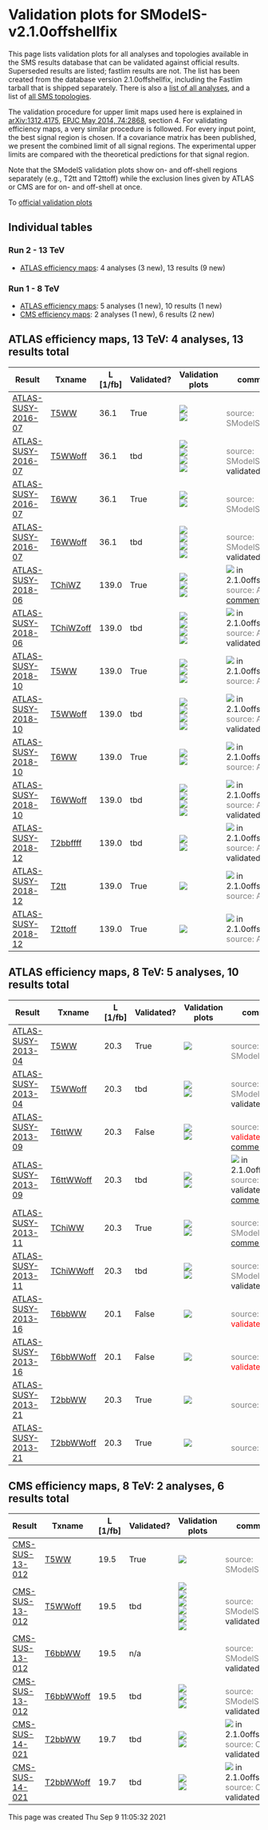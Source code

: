 
# Validation plots for SModelS-v2.1.0offshellfix

This page lists validation plots for all analyses and topologies available in
the SMS results database that can be validated against official results.
Superseded results are listed; fastlim results are not. The list has been created from the
database version 2.1.0offshellfix, including the Fastlim tarball that is shipped separately.
There is also a [list of all analyses](ListOfAnalyses210offshellfix), and
a list of [all SMS topologies](SmsDictionary210offshellfix).

The validation procedure for upper limit maps used here is explained in [arXiv:1312.4175](http://arxiv.org/abs/1312.4175),  [EPJC May 2014, 74:2868](http://link.springer.com/article/10.1140/epjc/s10052-014-2868-5), section 4. For validating efficiency maps, a very similar procedure is followed. For every input point, the best signal region is chosen. If a covariance matrix has been published, we present the combined limit of all signal regions. The experimental upper limits are compared with the theoretical predictions for that signal region.

Note that the SModelS validation plots show on- and off-shell regions
separately (e.g., T2tt and T2ttoff) while the exclusion lines given by ATLAS or
CMS are for on- and off-shell at once.


To [official validation plots](Validation210offshellfix)

## Individual tables

### Run 2 - 13 TeV
 * [ATLAS efficiency maps](#ATLASefficiencymaps13): 4 analyses (3 new), 13 results (9 new)

### Run 1 - 8 TeV
 * [ATLAS efficiency maps](#ATLASefficiencymaps8): 5 analyses (1 new), 10 results (1 new)
 * [CMS efficiency maps](#CMSefficiencymaps8): 2 analyses (1 new), 6 results (2 new)


<a name="ATLASefficiencymaps13"></a>
## ATLAS efficiency maps, 13 TeV: 4 analyses, 13 results total

| **Result** | **Txname** | **L [1/fb]** | **Validated?** | **Validation plots** | **comment** |
|------------|------------|--------------|----------------|----------------------|-------------|
| [ATLAS-SUSY-2016-07](https://atlas.web.cern.ch/Atlas/GROUPS/PHYSICS/PAPERS/SUSY-2016-07/) | [T5WW](SmsDictionary210offshellfix#T5WW)| 36.1| True |<a href="https://smodels.github.io/validation/210offshellfix/13TeV/ATLAS/ATLAS-SUSY-2016-07-eff/validation/T5WW_2EqMassAx_EqMassB0.5x+0.5y_EqMassCy.png"><img src="https://smodels.github.io/validation/210offshellfix/13TeV/ATLAS/ATLAS-SUSY-2016-07-eff/validation/T5WW_2EqMassAx_EqMassB0.5x+0.5y_EqMassCy.png?1472178332" /></a><BR><a href="https://smodels.github.io/validation/210offshellfix/13TeV/ATLAS/ATLAS-SUSY-2016-07-eff/validation/T5WW_2EqMassAx_EqMassBy_EqMassC60.0.png"><img src="https://smodels.github.io/validation/210offshellfix/13TeV/ATLAS/ATLAS-SUSY-2016-07-eff/validation/T5WW_2EqMassAx_EqMassBy_EqMassC60.0.png?1472178332" /></a>  |<br><font color='grey'>source: SModelS</font><br> |
| [ATLAS-SUSY-2016-07](https://atlas.web.cern.ch/Atlas/GROUPS/PHYSICS/PAPERS/SUSY-2016-07/) | [T5WWoff](SmsDictionary210offshellfix#T5WWoff)| 36.1| tbd |<a href="https://smodels.github.io/validation/210offshellfix/13TeV/ATLAS/ATLAS-SUSY-2016-07-eff/validation/T5WWoff_2EqMassAx_EqMassB0.5x+0.5y_EqMassCy.png"><img src="https://smodels.github.io/validation/210offshellfix/13TeV/ATLAS/ATLAS-SUSY-2016-07-eff/validation/T5WWoff_2EqMassAx_EqMassB0.5x+0.5y_EqMassCy.png?1472178332" /></a><BR><a href="https://smodels.github.io/validation/210offshellfix/13TeV/ATLAS/ATLAS-SUSY-2016-07-eff/validation/old/T5WWoff_2EqMassAx_EqMassB0.5x+0.5y_EqMassCy.png"><img src="https://smodels.github.io/validation/210offshellfix/13TeV/ATLAS/ATLAS-SUSY-2016-07-eff/validation/old/T5WWoff_2EqMassAx_EqMassB0.5x+0.5y_EqMassCy.png?1472178332" /></a><BR><a href="https://smodels.github.io/validation/210offshellfix/13TeV/ATLAS/ATLAS-SUSY-2016-07-eff/validation/T5WWoff_2EqMassAx_EqMassBy_EqMassC60.0.png"><img src="https://smodels.github.io/validation/210offshellfix/13TeV/ATLAS/ATLAS-SUSY-2016-07-eff/validation/T5WWoff_2EqMassAx_EqMassBy_EqMassC60.0.png?1472178332" /></a><BR><a href="https://smodels.github.io/validation/210offshellfix/13TeV/ATLAS/ATLAS-SUSY-2016-07-eff/validation/old/T5WWoff_2EqMassAx_EqMassBy_EqMassC60.0.png"><img src="https://smodels.github.io/validation/210offshellfix/13TeV/ATLAS/ATLAS-SUSY-2016-07-eff/validation/old/T5WWoff_2EqMassAx_EqMassBy_EqMassC60.0.png?1472178332" /></a>  |<br><font color='grey'>source: SModelS</font><br>validated: tbd<br> |
| [ATLAS-SUSY-2016-07](https://atlas.web.cern.ch/Atlas/GROUPS/PHYSICS/PAPERS/SUSY-2016-07/) | [T6WW](SmsDictionary210offshellfix#T6WW)| 36.1| True |<a href="https://smodels.github.io/validation/210offshellfix/13TeV/ATLAS/ATLAS-SUSY-2016-07-eff/validation/T6WW_2EqMassAx_EqMassB0.5x+0.5y_EqMassCy.png"><img src="https://smodels.github.io/validation/210offshellfix/13TeV/ATLAS/ATLAS-SUSY-2016-07-eff/validation/T6WW_2EqMassAx_EqMassB0.5x+0.5y_EqMassCy.png?1472178332" /></a><BR><a href="https://smodels.github.io/validation/210offshellfix/13TeV/ATLAS/ATLAS-SUSY-2016-07-eff/validation/T6WW_2EqMassAx_EqMassBy_EqMassC60.0.png"><img src="https://smodels.github.io/validation/210offshellfix/13TeV/ATLAS/ATLAS-SUSY-2016-07-eff/validation/T6WW_2EqMassAx_EqMassBy_EqMassC60.0.png?1472178332" /></a>  |<br><font color='grey'>source: SModelS</font><br> |
| [ATLAS-SUSY-2016-07](https://atlas.web.cern.ch/Atlas/GROUPS/PHYSICS/PAPERS/SUSY-2016-07/) | [T6WWoff](SmsDictionary210offshellfix#T6WWoff)| 36.1| tbd |<a href="https://smodels.github.io/validation/210offshellfix/13TeV/ATLAS/ATLAS-SUSY-2016-07-eff/validation/T6WWoff_2EqMassAx_EqMassB0.5x+0.5y_EqMassCy.png"><img src="https://smodels.github.io/validation/210offshellfix/13TeV/ATLAS/ATLAS-SUSY-2016-07-eff/validation/T6WWoff_2EqMassAx_EqMassB0.5x+0.5y_EqMassCy.png?1472178332" /></a><BR><a href="https://smodels.github.io/validation/210offshellfix/13TeV/ATLAS/ATLAS-SUSY-2016-07-eff/validation/old/T6WWoff_2EqMassAx_EqMassB0.5x+0.5y_EqMassCy.png"><img src="https://smodels.github.io/validation/210offshellfix/13TeV/ATLAS/ATLAS-SUSY-2016-07-eff/validation/old/T6WWoff_2EqMassAx_EqMassB0.5x+0.5y_EqMassCy.png?1472178332" /></a><BR><a href="https://smodels.github.io/validation/210offshellfix/13TeV/ATLAS/ATLAS-SUSY-2016-07-eff/validation/T6WWoff_2EqMassAx_EqMassBy_EqMassC60.0.png"><img src="https://smodels.github.io/validation/210offshellfix/13TeV/ATLAS/ATLAS-SUSY-2016-07-eff/validation/T6WWoff_2EqMassAx_EqMassBy_EqMassC60.0.png?1472178332" /></a><BR><a href="https://smodels.github.io/validation/210offshellfix/13TeV/ATLAS/ATLAS-SUSY-2016-07-eff/validation/old/T6WWoff_2EqMassAx_EqMassBy_EqMassC60.0.png"><img src="https://smodels.github.io/validation/210offshellfix/13TeV/ATLAS/ATLAS-SUSY-2016-07-eff/validation/old/T6WWoff_2EqMassAx_EqMassBy_EqMassC60.0.png?1472178332" /></a>  |<br><font color='grey'>source: SModelS</font><br>validated: tbd<br> |
| [ATLAS-SUSY-2018-06](https://atlas.web.cern.ch/Atlas/GROUPS/PHYSICS/PAPERS/SUSY-2018-06/) | [TChiWZ](SmsDictionary210offshellfix#TChiWZ)| 139.0| True |<a href="https://smodels.github.io/validation/210offshellfix/13TeV/ATLAS/ATLAS-SUSY-2018-06-eff/validation/TChiWZ_2EqMassAx_EqMassBy.png"><img src="https://smodels.github.io/validation/210offshellfix/13TeV/ATLAS/ATLAS-SUSY-2018-06-eff/validation/TChiWZ_2EqMassAx_EqMassBy.png?1472178332" /></a><BR><a href="https://smodels.github.io/validation/210offshellfix/13TeV/ATLAS/ATLAS-SUSY-2018-06-eff/validation/TChiWZ_2EqMassAx_EqMassBy_combined.png"><img src="https://smodels.github.io/validation/210offshellfix/13TeV/ATLAS/ATLAS-SUSY-2018-06-eff/validation/TChiWZ_2EqMassAx_EqMassBy_combined.png?1472178332" /></a><BR><a href="https://smodels.github.io/validation/210offshellfix/13TeV/ATLAS/ATLAS-SUSY-2018-06-eff/validation/old/TChiWZ_2EqMassAx_EqMassBy_combined.png"><img src="https://smodels.github.io/validation/210offshellfix/13TeV/ATLAS/ATLAS-SUSY-2018-06-eff/validation/old/TChiWZ_2EqMassAx_EqMassBy_combined.png?1472178332" /></a>  | <img src="https://smodels.github.io/pics/new.png" /> in 2.1.0offshellfix! <br><font color='grey'>source: ATLAS</font><br>[comment](https://smodels.github.io/validation/210offshellfix/13TeV/ATLAS/ATLAS-SUSY-2018-06-eff/validation/TChiWZ.txt) |
| [ATLAS-SUSY-2018-06](https://atlas.web.cern.ch/Atlas/GROUPS/PHYSICS/PAPERS/SUSY-2018-06/) | [TChiWZoff](SmsDictionary210offshellfix#TChiWZoff)| 139.0| tbd |<a href="https://smodels.github.io/validation/210offshellfix/13TeV/ATLAS/ATLAS-SUSY-2018-06-eff/validation/TChiWZoff_2EqMassAx_EqMassBy.png"><img src="https://smodels.github.io/validation/210offshellfix/13TeV/ATLAS/ATLAS-SUSY-2018-06-eff/validation/TChiWZoff_2EqMassAx_EqMassBy.png?1472178332" /></a><BR><a href="https://smodels.github.io/validation/210offshellfix/13TeV/ATLAS/ATLAS-SUSY-2018-06-eff/validation/old/TChiWZoff_2EqMassAx_EqMassBy.png"><img src="https://smodels.github.io/validation/210offshellfix/13TeV/ATLAS/ATLAS-SUSY-2018-06-eff/validation/old/TChiWZoff_2EqMassAx_EqMassBy.png?1472178332" /></a><BR><a href="https://smodels.github.io/validation/210offshellfix/13TeV/ATLAS/ATLAS-SUSY-2018-06-eff/validation/TChiWZoff_2EqMassAx_EqMassBy_combined.png"><img src="https://smodels.github.io/validation/210offshellfix/13TeV/ATLAS/ATLAS-SUSY-2018-06-eff/validation/TChiWZoff_2EqMassAx_EqMassBy_combined.png?1472178332" /></a><BR><a href="https://smodels.github.io/validation/210offshellfix/13TeV/ATLAS/ATLAS-SUSY-2018-06-eff/validation/old/TChiWZoff_2EqMassAx_EqMassBy_combined.png"><img src="https://smodels.github.io/validation/210offshellfix/13TeV/ATLAS/ATLAS-SUSY-2018-06-eff/validation/old/TChiWZoff_2EqMassAx_EqMassBy_combined.png?1472178332" /></a>  | <img src="https://smodels.github.io/pics/new.png" /> in 2.1.0offshellfix! <br><font color='grey'>source: ATLAS</font><br>validated: tbd<br> |
| [ATLAS-SUSY-2018-10](https://atlas.web.cern.ch/Atlas/GROUPS/PHYSICS/PAPERS/SUSY-2018-10/) | [T5WW](SmsDictionary210offshellfix#T5WW)| 139.0| True |<a href="https://smodels.github.io/validation/210offshellfix/13TeV/ATLAS/ATLAS-SUSY-2018-10-eff/validation/T5WW_2EqMassAx_EqMassB0.5x+0.5y_EqMassCy.png"><img src="https://smodels.github.io/validation/210offshellfix/13TeV/ATLAS/ATLAS-SUSY-2018-10-eff/validation/T5WW_2EqMassAx_EqMassB0.5x+0.5y_EqMassCy.png?1472178332" /></a><BR><a href="https://smodels.github.io/validation/210offshellfix/13TeV/ATLAS/ATLAS-SUSY-2018-10-eff/validation/T5WW_2EqMassAx_EqMassBy_EqMassC60.0.png"><img src="https://smodels.github.io/validation/210offshellfix/13TeV/ATLAS/ATLAS-SUSY-2018-10-eff/validation/T5WW_2EqMassAx_EqMassBy_EqMassC60.0.png?1472178332" /></a><BR><a href="https://smodels.github.io/validation/210offshellfix/13TeV/ATLAS/ATLAS-SUSY-2018-10-eff/validation/T5WW_2EqMassAx_EqMassBy_EqMassC60.png"><img src="https://smodels.github.io/validation/210offshellfix/13TeV/ATLAS/ATLAS-SUSY-2018-10-eff/validation/T5WW_2EqMassAx_EqMassBy_EqMassC60.png?1472178332" /></a>  | <img src="https://smodels.github.io/pics/new.png" /> in 2.1.0offshellfix! <br><font color='grey'>source: ATLAS</font><br> |
| [ATLAS-SUSY-2018-10](https://atlas.web.cern.ch/Atlas/GROUPS/PHYSICS/PAPERS/SUSY-2018-10/) | [T5WWoff](SmsDictionary210offshellfix#T5WWoff)| 139.0| tbd |<a href="https://smodels.github.io/validation/210offshellfix/13TeV/ATLAS/ATLAS-SUSY-2018-10-eff/validation/T5WWoff_2EqMassAx_EqMassB0.5x+0.5y_EqMassCy.png"><img src="https://smodels.github.io/validation/210offshellfix/13TeV/ATLAS/ATLAS-SUSY-2018-10-eff/validation/T5WWoff_2EqMassAx_EqMassB0.5x+0.5y_EqMassCy.png?1472178332" /></a><BR><a href="https://smodels.github.io/validation/210offshellfix/13TeV/ATLAS/ATLAS-SUSY-2018-10-eff/validation/old/T5WWoff_2EqMassAx_EqMassB0.5x+0.5y_EqMassCy.png"><img src="https://smodels.github.io/validation/210offshellfix/13TeV/ATLAS/ATLAS-SUSY-2018-10-eff/validation/old/T5WWoff_2EqMassAx_EqMassB0.5x+0.5y_EqMassCy.png?1472178332" /></a><BR><a href="https://smodels.github.io/validation/210offshellfix/13TeV/ATLAS/ATLAS-SUSY-2018-10-eff/validation/T5WWoff_2EqMassAx_EqMassBy_EqMassC60.png"><img src="https://smodels.github.io/validation/210offshellfix/13TeV/ATLAS/ATLAS-SUSY-2018-10-eff/validation/T5WWoff_2EqMassAx_EqMassBy_EqMassC60.png?1472178332" /></a><BR><a href="https://smodels.github.io/validation/210offshellfix/13TeV/ATLAS/ATLAS-SUSY-2018-10-eff/validation/old/T5WWoff_2EqMassAx_EqMassBy_EqMassC60.png"><img src="https://smodels.github.io/validation/210offshellfix/13TeV/ATLAS/ATLAS-SUSY-2018-10-eff/validation/old/T5WWoff_2EqMassAx_EqMassBy_EqMassC60.png?1472178332" /></a>  | <img src="https://smodels.github.io/pics/new.png" /> in 2.1.0offshellfix! <br><font color='grey'>source: ATLAS</font><br>validated: tbd<br> |
| [ATLAS-SUSY-2018-10](https://atlas.web.cern.ch/Atlas/GROUPS/PHYSICS/PAPERS/SUSY-2018-10/) | [T6WW](SmsDictionary210offshellfix#T6WW)| 139.0| True |<a href="https://smodels.github.io/validation/210offshellfix/13TeV/ATLAS/ATLAS-SUSY-2018-10-eff/validation/T6WW_2EqMassAx_EqMassB0.5x+0.5y_EqMassCy.png"><img src="https://smodels.github.io/validation/210offshellfix/13TeV/ATLAS/ATLAS-SUSY-2018-10-eff/validation/T6WW_2EqMassAx_EqMassB0.5x+0.5y_EqMassCy.png?1472178332" /></a><BR><a href="https://smodels.github.io/validation/210offshellfix/13TeV/ATLAS/ATLAS-SUSY-2018-10-eff/validation/T6WW_2EqMassAx_EqMassBy_EqMassC60.png"><img src="https://smodels.github.io/validation/210offshellfix/13TeV/ATLAS/ATLAS-SUSY-2018-10-eff/validation/T6WW_2EqMassAx_EqMassBy_EqMassC60.png?1472178332" /></a>  | <img src="https://smodels.github.io/pics/new.png" /> in 2.1.0offshellfix! <br><font color='grey'>source: ATLAS</font><br> |
| [ATLAS-SUSY-2018-10](https://atlas.web.cern.ch/Atlas/GROUPS/PHYSICS/PAPERS/SUSY-2018-10/) | [T6WWoff](SmsDictionary210offshellfix#T6WWoff)| 139.0| tbd |<a href="https://smodels.github.io/validation/210offshellfix/13TeV/ATLAS/ATLAS-SUSY-2018-10-eff/validation/T6WWoff_2EqMassAx_EqMassB0.5x+0.5y_EqMassCy.png"><img src="https://smodels.github.io/validation/210offshellfix/13TeV/ATLAS/ATLAS-SUSY-2018-10-eff/validation/T6WWoff_2EqMassAx_EqMassB0.5x+0.5y_EqMassCy.png?1472178332" /></a><BR><a href="https://smodels.github.io/validation/210offshellfix/13TeV/ATLAS/ATLAS-SUSY-2018-10-eff/validation/old/T6WWoff_2EqMassAx_EqMassB0.5x+0.5y_EqMassCy.png"><img src="https://smodels.github.io/validation/210offshellfix/13TeV/ATLAS/ATLAS-SUSY-2018-10-eff/validation/old/T6WWoff_2EqMassAx_EqMassB0.5x+0.5y_EqMassCy.png?1472178332" /></a><BR><a href="https://smodels.github.io/validation/210offshellfix/13TeV/ATLAS/ATLAS-SUSY-2018-10-eff/validation/T6WWoff_2EqMassAx_EqMassBy_EqMassC60.png"><img src="https://smodels.github.io/validation/210offshellfix/13TeV/ATLAS/ATLAS-SUSY-2018-10-eff/validation/T6WWoff_2EqMassAx_EqMassBy_EqMassC60.png?1472178332" /></a><BR><a href="https://smodels.github.io/validation/210offshellfix/13TeV/ATLAS/ATLAS-SUSY-2018-10-eff/validation/old/T6WWoff_2EqMassAx_EqMassBy_EqMassC60.png"><img src="https://smodels.github.io/validation/210offshellfix/13TeV/ATLAS/ATLAS-SUSY-2018-10-eff/validation/old/T6WWoff_2EqMassAx_EqMassBy_EqMassC60.png?1472178332" /></a>  | <img src="https://smodels.github.io/pics/new.png" /> in 2.1.0offshellfix! <br><font color='grey'>source: ATLAS</font><br>validated: tbd<br> |
| [ATLAS-SUSY-2018-12](https://atlas.web.cern.ch/Atlas/GROUPS/PHYSICS/PAPERS/SUSY-2018-12/) | [T2bbffff](SmsDictionary210offshellfix#T2bbffff)| 139.0| tbd |<a href="https://smodels.github.io/validation/210offshellfix/13TeV/ATLAS/ATLAS-SUSY-2018-12-eff/validation/T2bbffff_2EqMassAx_EqMassBy.png"><img src="https://smodels.github.io/validation/210offshellfix/13TeV/ATLAS/ATLAS-SUSY-2018-12-eff/validation/T2bbffff_2EqMassAx_EqMassBy.png?1472178332" /></a><BR><a href="https://smodels.github.io/validation/210offshellfix/13TeV/ATLAS/ATLAS-SUSY-2018-12-eff/validation/old/T2bbffff_2EqMassAx_EqMassBy.png"><img src="https://smodels.github.io/validation/210offshellfix/13TeV/ATLAS/ATLAS-SUSY-2018-12-eff/validation/old/T2bbffff_2EqMassAx_EqMassBy.png?1472178332" /></a>  | <img src="https://smodels.github.io/pics/new.png" /> in 2.1.0offshellfix! <br><font color='grey'>source: ATLAS</font><br>validated: tbd<br> |
| [ATLAS-SUSY-2018-12](https://atlas.web.cern.ch/Atlas/GROUPS/PHYSICS/PAPERS/SUSY-2018-12/) | [T2tt](SmsDictionary210offshellfix#T2tt)| 139.0| True |<a href="https://smodels.github.io/validation/210offshellfix/13TeV/ATLAS/ATLAS-SUSY-2018-12-eff/validation/T2tt_2EqMassAx_EqMassBy.png"><img src="https://smodels.github.io/validation/210offshellfix/13TeV/ATLAS/ATLAS-SUSY-2018-12-eff/validation/T2tt_2EqMassAx_EqMassBy.png?1472178332" /></a>  | <img src="https://smodels.github.io/pics/new.png" /> in 2.1.0offshellfix! <br><font color='grey'>source: ATLAS</font><br> |
| [ATLAS-SUSY-2018-12](https://atlas.web.cern.ch/Atlas/GROUPS/PHYSICS/PAPERS/SUSY-2018-12/) | [T2ttoff](SmsDictionary210offshellfix#T2ttoff)| 139.0| True |<a href="https://smodels.github.io/validation/210offshellfix/13TeV/ATLAS/ATLAS-SUSY-2018-12-eff/validation/T2ttoff_2EqMassAx_EqMassBy.png"><img src="https://smodels.github.io/validation/210offshellfix/13TeV/ATLAS/ATLAS-SUSY-2018-12-eff/validation/T2ttoff_2EqMassAx_EqMassBy.png?1472178332" /></a>  | <img src="https://smodels.github.io/pics/new.png" /> in 2.1.0offshellfix! <br><font color='grey'>source: ATLAS</font><br> |


<a name="ATLASefficiencymaps8"></a>
## ATLAS efficiency maps, 8 TeV: 5 analyses, 10 results total

| **Result** | **Txname** | **L [1/fb]** | **Validated?** | **Validation plots** | **comment** |
|------------|------------|--------------|----------------|----------------------|-------------|
| [ATLAS-SUSY-2013-04](https://atlas.web.cern.ch/Atlas/GROUPS/PHYSICS/PAPERS/SUSY-2013-04/) | [T5WW](SmsDictionary210offshellfix#T5WW)| 20.3| True |<a href="https://smodels.github.io/validation/210offshellfix/8TeV/ATLAS/ATLAS-SUSY-2013-04-eff/validation/T5WW_2EqMassAx_EqMassB0.5x+0.5y_EqMassCy.png"><img src="https://smodels.github.io/validation/210offshellfix/8TeV/ATLAS/ATLAS-SUSY-2013-04-eff/validation/T5WW_2EqMassAx_EqMassB0.5x+0.5y_EqMassCy.png?1472178332" /></a>  |<br><font color='grey'>source: SModelS</font><br> |
| [ATLAS-SUSY-2013-04](https://atlas.web.cern.ch/Atlas/GROUPS/PHYSICS/PAPERS/SUSY-2013-04/) | [T5WWoff](SmsDictionary210offshellfix#T5WWoff)| 20.3| tbd |<a href="https://smodels.github.io/validation/210offshellfix/8TeV/ATLAS/ATLAS-SUSY-2013-04-eff/validation/T5WWoff_2EqMassAx_EqMassB0.5x+0.5y_EqMassCy.png"><img src="https://smodels.github.io/validation/210offshellfix/8TeV/ATLAS/ATLAS-SUSY-2013-04-eff/validation/T5WWoff_2EqMassAx_EqMassB0.5x+0.5y_EqMassCy.png?1472178332" /></a><BR><a href="https://smodels.github.io/validation/210offshellfix/8TeV/ATLAS/ATLAS-SUSY-2013-04-eff/validation/old/T5WWoff_2EqMassAx_EqMassB0.5x+0.5y_EqMassCy.png"><img src="https://smodels.github.io/validation/210offshellfix/8TeV/ATLAS/ATLAS-SUSY-2013-04-eff/validation/old/T5WWoff_2EqMassAx_EqMassB0.5x+0.5y_EqMassCy.png?1472178332" /></a>  |<br><font color='grey'>source: SModelS</font><br>validated: tbd<br> |
| [ATLAS-SUSY-2013-09](https://atlas.web.cern.ch/Atlas/GROUPS/PHYSICS/PAPERS/SUSY-2013-09/) | [T6ttWW](SmsDictionary210offshellfix#T6ttWW)| 20.3| False |<a href="https://smodels.github.io/validation/210offshellfix/8TeV/ATLAS/ATLAS-SUSY-2013-09-eff/validation/T6ttWW_2EqMassAx_EqMassB2y_EqMassCy.png"><img src="https://smodels.github.io/validation/210offshellfix/8TeV/ATLAS/ATLAS-SUSY-2013-09-eff/validation/T6ttWW_2EqMassAx_EqMassB2y_EqMassCy.png?1472178332" /></a><BR><a href="https://smodels.github.io/validation/210offshellfix/8TeV/ATLAS/ATLAS-SUSY-2013-09-eff/validation/T6ttWW_2EqMassAx_EqMassBy_EqMassC60.0.png"><img src="https://smodels.github.io/validation/210offshellfix/8TeV/ATLAS/ATLAS-SUSY-2013-09-eff/validation/T6ttWW_2EqMassAx_EqMassBy_EqMassC60.0.png?1472178332" /></a>  |<br><font color='grey'>source: ATLAS</font><br><font color='red'>validated: False</font><br>[comment](https://smodels.github.io/validation/210offshellfix/8TeV/ATLAS/ATLAS-SUSY-2013-09-eff/validation/T6ttWW.txt) |
| [ATLAS-SUSY-2013-09](https://atlas.web.cern.ch/Atlas/GROUPS/PHYSICS/PAPERS/SUSY-2013-09/) | [T6ttWWoff](SmsDictionary210offshellfix#T6ttWWoff)| 20.3| tbd |<a href="https://smodels.github.io/validation/210offshellfix/8TeV/ATLAS/ATLAS-SUSY-2013-09-eff/validation/T6ttWWoff_2EqMassAx_EqMassB2y_EqMassCy.png"><img src="https://smodels.github.io/validation/210offshellfix/8TeV/ATLAS/ATLAS-SUSY-2013-09-eff/validation/T6ttWWoff_2EqMassAx_EqMassB2y_EqMassCy.png?1472178332" /></a><BR><a href="https://smodels.github.io/validation/210offshellfix/8TeV/ATLAS/ATLAS-SUSY-2013-09-eff/validation/old/T6ttWWoff_2EqMassAx_EqMassB2y_EqMassCy.png"><img src="https://smodels.github.io/validation/210offshellfix/8TeV/ATLAS/ATLAS-SUSY-2013-09-eff/validation/old/T6ttWWoff_2EqMassAx_EqMassB2y_EqMassCy.png?1472178332" /></a>  | <img src="https://smodels.github.io/pics/new.png" /> in 2.1.0offshellfix! <br><font color='grey'>source: ATLAS</font><br>validated: tbd<br>[comment](https://smodels.github.io/validation/210offshellfix/8TeV/ATLAS/ATLAS-SUSY-2013-09-eff/validation/T6ttWWoff.txt) |
| [ATLAS-SUSY-2013-11](https://atlas.web.cern.ch/Atlas/GROUPS/PHYSICS/PAPERS/SUSY-2013-11/) | [TChiWW](SmsDictionary210offshellfix#TChiWW)| 20.3| True |<a href="https://smodels.github.io/validation/210offshellfix/8TeV/ATLAS/ATLAS-SUSY-2013-11-eff/validation/TChiWW_2EqMassAx_EqMassBy.png"><img src="https://smodels.github.io/validation/210offshellfix/8TeV/ATLAS/ATLAS-SUSY-2013-11-eff/validation/TChiWW_2EqMassAx_EqMassBy.png?1472178332" /></a><BR><a href="https://smodels.github.io/validation/210offshellfix/8TeV/ATLAS/ATLAS-SUSY-2013-11-eff/validation/old/TChiWW_2EqMassAx_EqMassBy.png"><img src="https://smodels.github.io/validation/210offshellfix/8TeV/ATLAS/ATLAS-SUSY-2013-11-eff/validation/old/TChiWW_2EqMassAx_EqMassBy.png?1472178332" /></a>  |<br><font color='grey'>source: SModelS</font><br>[comment](https://smodels.github.io/validation/210offshellfix/8TeV/ATLAS/ATLAS-SUSY-2013-11-eff/validation/TChiWW.txt) |
| [ATLAS-SUSY-2013-11](https://atlas.web.cern.ch/Atlas/GROUPS/PHYSICS/PAPERS/SUSY-2013-11/) | [TChiWWoff](SmsDictionary210offshellfix#TChiWWoff)| 20.3| tbd |<a href="https://smodels.github.io/validation/210offshellfix/8TeV/ATLAS/ATLAS-SUSY-2013-11-eff/validation/TChiWWoff_2EqMassAx_EqMassBy.png"><img src="https://smodels.github.io/validation/210offshellfix/8TeV/ATLAS/ATLAS-SUSY-2013-11-eff/validation/TChiWWoff_2EqMassAx_EqMassBy.png?1472178332" /></a><BR><a href="https://smodels.github.io/validation/210offshellfix/8TeV/ATLAS/ATLAS-SUSY-2013-11-eff/validation/old/TChiWWoff_2EqMassAx_EqMassBy.png"><img src="https://smodels.github.io/validation/210offshellfix/8TeV/ATLAS/ATLAS-SUSY-2013-11-eff/validation/old/TChiWWoff_2EqMassAx_EqMassBy.png?1472178332" /></a>  |<br><font color='grey'>source: SModelS</font><br>validated: tbd<br> |
| [ATLAS-SUSY-2013-16](https://atlas.web.cern.ch/Atlas/GROUPS/PHYSICS/PAPERS/SUSY-2013-16/) | [T6bbWW](SmsDictionary210offshellfix#T6bbWW)| 20.1| False |<a href="https://smodels.github.io/validation/210offshellfix/8TeV/ATLAS/ATLAS-SUSY-2013-16-eff/validation/T6bbWW_2EqMassAx_EqMassB2y_EqMassCy.png"><img src="https://smodels.github.io/validation/210offshellfix/8TeV/ATLAS/ATLAS-SUSY-2013-16-eff/validation/T6bbWW_2EqMassAx_EqMassB2y_EqMassCy.png?1472178332" /></a>  |<br><font color='grey'>source: ATLAS</font><br><font color='red'>validated: False</font><br> |
| [ATLAS-SUSY-2013-16](https://atlas.web.cern.ch/Atlas/GROUPS/PHYSICS/PAPERS/SUSY-2013-16/) | [T6bbWWoff](SmsDictionary210offshellfix#T6bbWWoff)| 20.1| False |<a href="https://smodels.github.io/validation/210offshellfix/8TeV/ATLAS/ATLAS-SUSY-2013-16-eff/validation/T6bbWWoff_2EqMassAx_EqMassB2y_EqMassCy.png"><img src="https://smodels.github.io/validation/210offshellfix/8TeV/ATLAS/ATLAS-SUSY-2013-16-eff/validation/T6bbWWoff_2EqMassAx_EqMassB2y_EqMassCy.png?1472178332" /></a>  |<br><font color='grey'>source: ATLAS</font><br><font color='red'>validated: False</font><br> |
| [ATLAS-SUSY-2013-21](https://atlas.web.cern.ch/Atlas/GROUPS/PHYSICS/PAPERS/SUSY-2013-21/) | [T2bbWW](SmsDictionary210offshellfix#T2bbWW)| 20.3| True |<a href="https://smodels.github.io/validation/210offshellfix/8TeV/ATLAS/ATLAS-SUSY-2013-21-eff/validation/T2bbWW_2EqMassAx_EqMassBy.png"><img src="https://smodels.github.io/validation/210offshellfix/8TeV/ATLAS/ATLAS-SUSY-2013-21-eff/validation/T2bbWW_2EqMassAx_EqMassBy.png?1472178332" /></a>  |<br><font color='grey'>source: ATLAS</font><br> |
| [ATLAS-SUSY-2013-21](https://atlas.web.cern.ch/Atlas/GROUPS/PHYSICS/PAPERS/SUSY-2013-21/) | [T2bbWWoff](SmsDictionary210offshellfix#T2bbWWoff)| 20.3| True |<a href="https://smodels.github.io/validation/210offshellfix/8TeV/ATLAS/ATLAS-SUSY-2013-21-eff/validation/T2bbWWoff_2EqMassAx_EqMassBy.png"><img src="https://smodels.github.io/validation/210offshellfix/8TeV/ATLAS/ATLAS-SUSY-2013-21-eff/validation/T2bbWWoff_2EqMassAx_EqMassBy.png?1472178332" /></a>  |<br><font color='grey'>source: ATLAS</font><br> |


<a name="CMSefficiencymaps8"></a>
## CMS efficiency maps, 8 TeV: 2 analyses, 6 results total

| **Result** | **Txname** | **L [1/fb]** | **Validated?** | **Validation plots** | **comment** |
|------------|------------|--------------|----------------|----------------------|-------------|
| [CMS-SUS-13-012](https://twiki.cern.ch/twiki/bin/view/CMSPublic/PhysicsResultsSUS13012) | [T5WW](SmsDictionary210offshellfix#T5WW)| 19.5| True |<a href="https://smodels.github.io/validation/210offshellfix/8TeV/CMS/CMS-SUS-13-012-eff/validation/T5WW_2EqMassAx_EqMassB0.5x+0.5y_EqMassCy.png"><img src="https://smodels.github.io/validation/210offshellfix/8TeV/CMS/CMS-SUS-13-012-eff/validation/T5WW_2EqMassAx_EqMassB0.5x+0.5y_EqMassCy.png?1472178332" /></a>  |<br><font color='grey'>source: SModelS</font><br> |
| [CMS-SUS-13-012](https://twiki.cern.ch/twiki/bin/view/CMSPublic/PhysicsResultsSUS13012) | [T5WWoff](SmsDictionary210offshellfix#T5WWoff)| 19.5| tbd |<a href="https://smodels.github.io/validation/210offshellfix/8TeV/CMS/CMS-SUS-13-012-eff/validation/T5WWoff_2EqMassAx_EqMassB0.05x+0.95y_EqMassCy.png"><img src="https://smodels.github.io/validation/210offshellfix/8TeV/CMS/CMS-SUS-13-012-eff/validation/T5WWoff_2EqMassAx_EqMassB0.05x+0.95y_EqMassCy.png?1472178332" /></a><BR><a href="https://smodels.github.io/validation/210offshellfix/8TeV/CMS/CMS-SUS-13-012-eff/validation/old/T5WWoff_2EqMassAx_EqMassB0.05x+0.95y_EqMassCy.png"><img src="https://smodels.github.io/validation/210offshellfix/8TeV/CMS/CMS-SUS-13-012-eff/validation/old/T5WWoff_2EqMassAx_EqMassB0.05x+0.95y_EqMassCy.png?1472178332" /></a><BR><a href="https://smodels.github.io/validation/210offshellfix/8TeV/CMS/CMS-SUS-13-012-eff/validation/T5WWoff_2EqMassAx_EqMassB0.5x+0.5y_EqMassCy.png"><img src="https://smodels.github.io/validation/210offshellfix/8TeV/CMS/CMS-SUS-13-012-eff/validation/T5WWoff_2EqMassAx_EqMassB0.5x+0.5y_EqMassCy.png?1472178332" /></a><BR><a href="https://smodels.github.io/validation/210offshellfix/8TeV/CMS/CMS-SUS-13-012-eff/validation/old/T5WWoff_2EqMassAx_EqMassB0.5x+0.5y_EqMassCy.png"><img src="https://smodels.github.io/validation/210offshellfix/8TeV/CMS/CMS-SUS-13-012-eff/validation/old/T5WWoff_2EqMassAx_EqMassB0.5x+0.5y_EqMassCy.png?1472178332" /></a><BR><a href="https://smodels.github.io/validation/210offshellfix/8TeV/CMS/CMS-SUS-13-012-eff/validation/T5WWoff_2EqMassAx_EqMassBy+10_EqMassCy.png"><img src="https://smodels.github.io/validation/210offshellfix/8TeV/CMS/CMS-SUS-13-012-eff/validation/T5WWoff_2EqMassAx_EqMassBy+10_EqMassCy.png?1472178332" /></a><BR><a href="https://smodels.github.io/validation/210offshellfix/8TeV/CMS/CMS-SUS-13-012-eff/validation/old/T5WWoff_2EqMassAx_EqMassBy+10_EqMassCy.png"><img src="https://smodels.github.io/validation/210offshellfix/8TeV/CMS/CMS-SUS-13-012-eff/validation/old/T5WWoff_2EqMassAx_EqMassBy+10_EqMassCy.png?1472178332" /></a>  |<br><font color='grey'>source: SModelS</font><br>validated: tbd<br> |
| [CMS-SUS-13-012](https://twiki.cern.ch/twiki/bin/view/CMSPublic/PhysicsResultsSUS13012) | [T6bbWW](SmsDictionary210offshellfix#T6bbWW)| 19.5| n/a |  |<br><font color='grey'>source: SModelS</font><br>validated: n/a<br> |
| [CMS-SUS-13-012](https://twiki.cern.ch/twiki/bin/view/CMSPublic/PhysicsResultsSUS13012) | [T6bbWWoff](SmsDictionary210offshellfix#T6bbWWoff)| 19.5| tbd |<a href="https://smodels.github.io/validation/210offshellfix/8TeV/CMS/CMS-SUS-13-012-eff/validation/T6bbWWoff_2EqMassAx_EqMassB0.1x+0.9y_EqMassCy.png"><img src="https://smodels.github.io/validation/210offshellfix/8TeV/CMS/CMS-SUS-13-012-eff/validation/T6bbWWoff_2EqMassAx_EqMassB0.1x+0.9y_EqMassCy.png?1472178332" /></a><BR><a href="https://smodels.github.io/validation/210offshellfix/8TeV/CMS/CMS-SUS-13-012-eff/validation/T6bbWWoff_2EqMassAx_EqMassB0.5x+0.5y_EqMassCy.png"><img src="https://smodels.github.io/validation/210offshellfix/8TeV/CMS/CMS-SUS-13-012-eff/validation/T6bbWWoff_2EqMassAx_EqMassB0.5x+0.5y_EqMassCy.png?1472178332" /></a><BR><a href="https://smodels.github.io/validation/210offshellfix/8TeV/CMS/CMS-SUS-13-012-eff/validation/T6bbWWoff_2EqMassAx_EqMassBy+10_EqMassCy.png"><img src="https://smodels.github.io/validation/210offshellfix/8TeV/CMS/CMS-SUS-13-012-eff/validation/T6bbWWoff_2EqMassAx_EqMassBy+10_EqMassCy.png?1472178332" /></a>  |<br><font color='grey'>source: SModelS</font><br>validated: tbd<br> |
| [CMS-SUS-14-021](https://twiki.cern.ch/twiki/bin/view/CMSPublic/PhysicsResultsSUS14021) | [T2bbWW](SmsDictionary210offshellfix#T2bbWW)| 19.7| tbd |<a href="https://smodels.github.io/validation/210offshellfix/8TeV/CMS/CMS-SUS-14-021-eff/validation/T2bbWW_2EqMassAx_EqMassBy.png"><img src="https://smodels.github.io/validation/210offshellfix/8TeV/CMS/CMS-SUS-14-021-eff/validation/T2bbWW_2EqMassAx_EqMassBy.png?1472178332" /></a><BR><a href="https://smodels.github.io/validation/210offshellfix/8TeV/CMS/CMS-SUS-14-021-eff/validation/old/T2bbWW_2EqMassAx_EqMassBy.png"><img src="https://smodels.github.io/validation/210offshellfix/8TeV/CMS/CMS-SUS-14-021-eff/validation/old/T2bbWW_2EqMassAx_EqMassBy.png?1472178332" /></a>  | <img src="https://smodels.github.io/pics/new.png" /> in 2.1.0offshellfix! <br><font color='grey'>source: CMS</font><br>validated: tbd<br> |
| [CMS-SUS-14-021](https://twiki.cern.ch/twiki/bin/view/CMSPublic/PhysicsResultsSUS14021) | [T2bbWWoff](SmsDictionary210offshellfix#T2bbWWoff)| 19.7| tbd |<a href="https://smodels.github.io/validation/210offshellfix/8TeV/CMS/CMS-SUS-14-021-eff/validation/T2bbWWoff_2EqMassAx_EqMassBy.png"><img src="https://smodels.github.io/validation/210offshellfix/8TeV/CMS/CMS-SUS-14-021-eff/validation/T2bbWWoff_2EqMassAx_EqMassBy.png?1472178332" /></a><BR><a href="https://smodels.github.io/validation/210offshellfix/8TeV/CMS/CMS-SUS-14-021-eff/validation/old/T2bbWWoff_2EqMassAx_EqMassBy.png"><img src="https://smodels.github.io/validation/210offshellfix/8TeV/CMS/CMS-SUS-14-021-eff/validation/old/T2bbWWoff_2EqMassAx_EqMassBy.png?1472178332" /></a>  | <img src="https://smodels.github.io/pics/new.png" /> in 2.1.0offshellfix! <br><font color='grey'>source: CMS</font><br>validated: tbd<br> |

This page was created Thu Sep  9 11:05:32 2021
